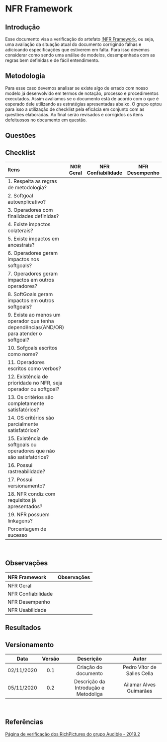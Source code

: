 # NFR Framework

## Introdução

Esse documento visa a verificação do artefato [!NFR Framework](https://requisitos-de-software.github.io/2020.1-Mia-Ajuda/#/pages/modeling/framework/framework), ou seja, uma avaliação da situação atual do documento corrigindo falhas e adicioando especificações que estiverem em falta. Para isso devemos considerar como sendo uma análise de modelos, desempenhada com as regras bem definidas e de fácil entendimento.

## Metodologia

Para esse caso devemos analisar se existe algo de errado com nosso modelo já desenvolvido em termos de notação, processo e procedimentos executados. Assim avaliamos se o documento está de acordo com o que é esperado dele utilizando as estratégias apresentadas abaixo. O grupo optou para isso a utilização de checklist pela eficácia em conjunto com as questões elaboradas. Ao final serão revisados e corrigidos os itens defeituosos no documento em questão.

## Questões

## Checklist

|Itens|NGR Geral|NFR Confiabilidade|NFR Desempenho|NFR Usabilidade|
|:-|:-:|:-:|:-:|:-:|
|1. Respeita as regras de metodologia?|||||
|2. Softgoal autoexplicativo?|||||
|3. Operadores com finalidades definidas?|||||
|4. Existe impactos colaterais?|||||
|5. Existe impactos em ancestrais?|||||
|6. Operadores geram impactos nos softgoals?|||||
|7. Operadores geram impactos em outros operadores?|||||
|8. SoftGoals geram impactos em outros softgoals?|||||
|9. Existe ao menos um operador que tenha dependências(AND/OR) para atender o softgoal?|||||
|10. Sofgoals escritos como nome?|||||
|11. Operadores escritos como verbos?|||||
|12. Existência de prioridade no NFR, seja operador ou softgoal?|||||
|13. Os critérios são completamente satisfatórios?|||||
|14. OS critérios são parcialmente satisfatórios?|||||
|15. Existência de softgoals ou operadores que não são satisfatórios?|||||
|16. Possui rastreabilidade?|||||
|17. Possui versionamento?|||||
|18. NFR condiz com requisitos já apresentados?|||||
|19. NFR possuem linkagens?|||||
|Porcentagem de sucesso|||||

<br>

## Observações

|NFR Framework|Observações|
|:-|:-:|
|NFR Geral||
|NFR Confiabilidade||
|NFR Desempenho||
|NFR Usabilidade||

## Resultados

## Versionamento

|Data|Versão|Descrição|Autor|
|:-:|:-:|:-:|:-:|
|02/11/2020|0.1|Criação do documento|Pedro Vítor de Salles Cella|
|05/11/2020|0.2|Descrição da Introdução e Metodoliga |Ailamar Alves Guimarães|

<br/>

## Referências

[Página de verificação dos RichPictures do grupo Audible - 2019.2](https://requisitos-de-software.github.io/2019.2-Audible/verificacao_nfr/)